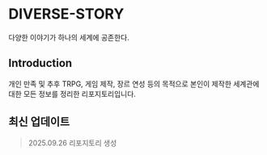 # DIVERSE-STORY
다양한 이야기가 하나의 세계에 공존한다.
## Introduction 
개인 만족 및 추후 TRPG, 게임 제작, 장르 연성 등의 목적으로 본인이 제작한 세계관에 대한 모든 정보를 정리한 리포지토리입니다. 
## 최신 업데이트 
> 2025.09.26
> 리포지토리 생성 
